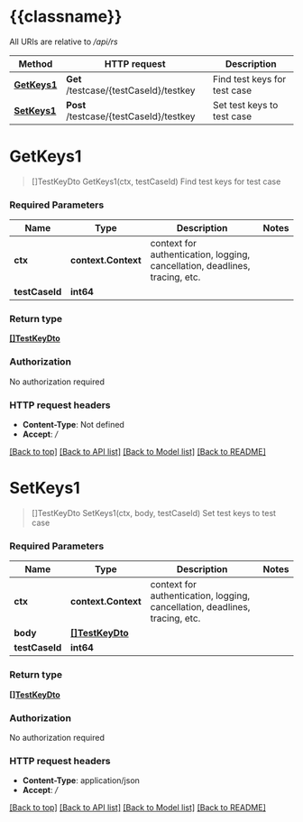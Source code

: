 # {{classname}}

All URIs are relative to */api/rs*

Method | HTTP request | Description
------------- | ------------- | -------------
[**GetKeys1**](TestCaseTestKeyControllerApi.md#GetKeys1) | **Get** /testcase/{testCaseId}/testkey | Find test keys for test case
[**SetKeys1**](TestCaseTestKeyControllerApi.md#SetKeys1) | **Post** /testcase/{testCaseId}/testkey | Set test keys to test case

# **GetKeys1**
> []TestKeyDto GetKeys1(ctx, testCaseId)
Find test keys for test case

### Required Parameters

Name | Type | Description  | Notes
------------- | ------------- | ------------- | -------------
 **ctx** | **context.Context** | context for authentication, logging, cancellation, deadlines, tracing, etc.
  **testCaseId** | **int64**|  | 

### Return type

[**[]TestKeyDto**](TestKeyDto.md)

### Authorization

No authorization required

### HTTP request headers

 - **Content-Type**: Not defined
 - **Accept**: */*

[[Back to top]](#) [[Back to API list]](../README.md#documentation-for-api-endpoints) [[Back to Model list]](../README.md#documentation-for-models) [[Back to README]](../README.md)

# **SetKeys1**
> []TestKeyDto SetKeys1(ctx, body, testCaseId)
Set test keys to test case

### Required Parameters

Name | Type | Description  | Notes
------------- | ------------- | ------------- | -------------
 **ctx** | **context.Context** | context for authentication, logging, cancellation, deadlines, tracing, etc.
  **body** | [**[]TestKeyDto**](TestKeyDto.md)|  | 
  **testCaseId** | **int64**|  | 

### Return type

[**[]TestKeyDto**](TestKeyDto.md)

### Authorization

No authorization required

### HTTP request headers

 - **Content-Type**: application/json
 - **Accept**: */*

[[Back to top]](#) [[Back to API list]](../README.md#documentation-for-api-endpoints) [[Back to Model list]](../README.md#documentation-for-models) [[Back to README]](../README.md)

